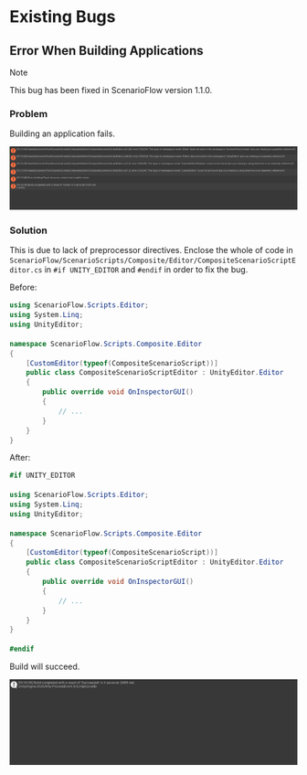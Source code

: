 # Existing Bugs

## Error When Building Applications

> [!NOTE]
> This bug has been fixed in ScenarioFlow version 1.1.0.

### Problem

Building an application fails.

![](./Images/Bugs/BuildFailed.png)

### Solution

This is due to lack of preprocessor directives. Enclose the whole of code in `ScenarioFlow/ScenarioScripts/Composite/Editor/CompositeScenarioScriptEditor.cs` in `#if UNITY_EDITOR` and `#endif` in order to fix the bug.

Before:

```cs
using ScenarioFlow.Scripts.Editor;
using System.Linq;
using UnityEditor;

namespace ScenarioFlow.Scripts.Composite.Editor
{
	[CustomEditor(typeof(CompositeScenarioScript))]
    public class CompositeScenarioScriptEditor : UnityEditor.Editor
    {
		public override void OnInspectorGUI()
		{
            // ...
		}
	}
}
```

After:

```cs
#if UNITY_EDITOR

using ScenarioFlow.Scripts.Editor;
using System.Linq;
using UnityEditor;

namespace ScenarioFlow.Scripts.Composite.Editor
{
	[CustomEditor(typeof(CompositeScenarioScript))]
    public class CompositeScenarioScriptEditor : UnityEditor.Editor
    {
		public override void OnInspectorGUI()
		{
            // ...
		}
	}
}

#endif
```

Build will succeed.

![](./Images/Bugs/BuildSucceeded.png)
